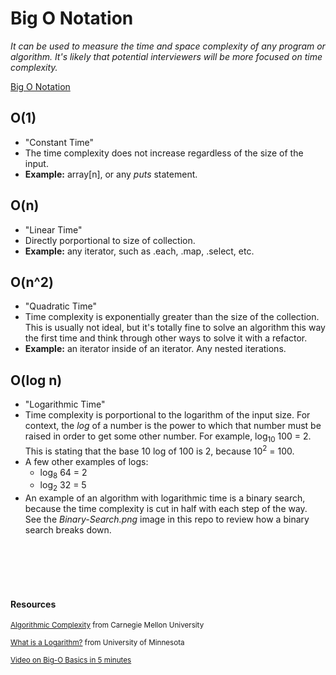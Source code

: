 # Big O Notation
*It can be used to measure the time and space complexity of any program or algorithm. It's likely that potential interviewers will be more focused on time complexity.*

[Big O Notation](https://www.youtube.com/watch?v=v4cd1O4zkGw)

## O(1)
-   "Constant Time"
-   The time complexity does not increase regardless of the size of the input.
-   **Example:** array[n], or any *puts* statement.

## O(n)
-   "Linear Time"
-   Directly porportional to size of collection.
-   **Example:** any iterator, such as .each, .map, .select, etc.

## O(n^2)
-   "Quadratic Time"
-   Time complexity is exponentially greater than the size of the collection. This is usually not ideal, but it's totally fine to solve an algorithm this way the first time and think through other ways to solve it with a refactor.
-   **Example:** an iterator inside of an iterator. Any nested iterations. 

## O(log n)
-   "Logarithmic Time"
-   Time complexity is porportional to the logarithm of the input size. For context, the *log* of a number is the power to which that number must be raised in order to get some other number. For example, log<sub>10</sub> 100 = 2. This is stating that the base 10 log of 100 is 2, because 10<sup>2</sup> = 100. 
-   A few other examples of logs:
    -   log<sub>8</sub> 64 = 2
    -   log<sub>2</sub> 32 = 5
-   An example of an algorithm with logarithmic time is a binary search, because the time complexity is cut in half with each step of the way. See the *Binary-Search.png* image in this repo to review how a binary search breaks down.
<br/>
<br/>
<br/>
<br/>



#### Resources
<small>[Algorithmic Complexity](https://www.cs.cmu.edu/~adamchik/15-121/lectures/Algorithmic%20Complexity/complexity.html) from Carnegie Mellon University</small>

<small>[What is a Logarithm?](http://www.mclph.umn.edu/mathrefresh/logs.html) from University of Minnesota</small>


<small>[Video on Big-O Basics in 5 minutes](https://www.youtube.com/watch?v=__vX2sjlpXU)<small>

